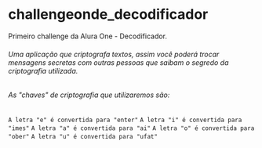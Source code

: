 # challengeonde_decodificador
Primeiro challenge da Alura One - Decodificador.

###### Uma aplicação que criptografa textos, assim você poderá trocar mensagens secretas com outras pessoas que saibam o segredo da criptografia utilizada.


###### As "chaves" de criptografia que utilizaremos são:
`A letra "e" é convertida para "enter"`
`A letra "i" é convertida para "imes"`
`A letra "a" é convertida para "ai"`
`A letra "o" é convertida para "ober"`
`A letra "u" é convertida para "ufat"`
